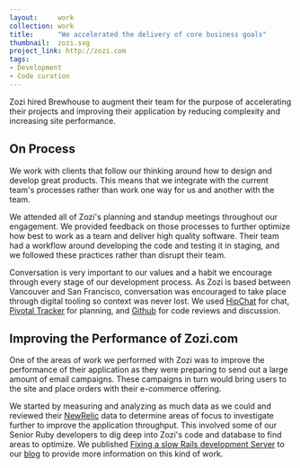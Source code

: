 ```yaml
---
layout:     work
collection: work
title:      "We accelerated the delivery of core business goals"
thumbnail:  zozi.svg
project_link: http://zozi.com
tags:
- Development
- Code curation
---
```


Zozi hired Brewhouse to augment their team for the purpose of accelerating their projects and improving their application by reducing complexity and increasing site performance.

## On Process

We work with clients that follow our thinking around how to design and develop great products. This means that we integrate with the current team's processes rather than work one way for us and another with the team.

We attended all of Zozi's planning and standup meetings throughout our engagement. We provided feedback on those processes to further optimize how best to work as a team and deliver high quality software. Their team had a workflow around developing the code and testing it in staging, and we followed these practices rather than disrupt their team.

Conversation is very important to our values and a habit we encourage through every stage of our development process. As Zozi is based between Vancouver and San Francisco, conversation was encouraged to take place through digital tooling so context was never lost. We used [HipChat](https://www.hipchat.com) for chat, [Pivotal Tracker](http://pivotaltracker.com) for planning, and [Github](http://github.com) for code reviews and discussion.

## Improving the Performance of Zozi.com

One of the areas of work we performed with Zozi was to improve the performance of their application as they were preparing to send out a large amount of email campaigns. These campaigns in turn would bring users to the site and place orders with their e-commerce offering.

We started by measuring and analyzing as much data as we could and reviewed their [NewRelic](http://newrelic.com/) data to determine areas of focus to investigate further to improve the application throughput. This involved some of our Senior Ruby developers to dig deep into Zozi's code and database to find areas to optimize. We published [Fixing a slow Rails development Server](/blog/2015/04/27/fixing-a-slow-rails-development-server.html) to  our [blog](/blog/) to provide more information on this kind of work.
